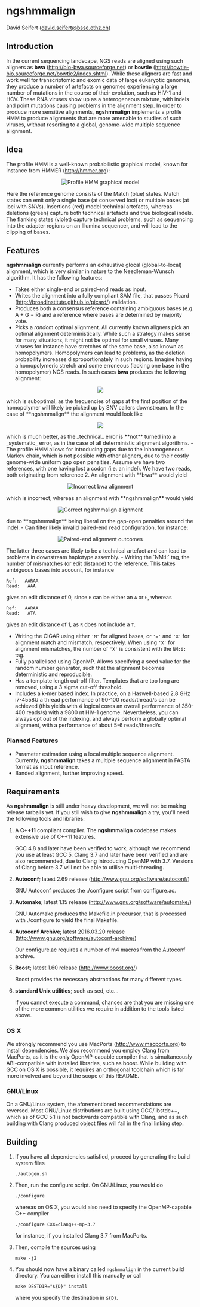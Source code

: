 # ngshmmalign
David Seifert (david.seifert@bsse.ethz.ch)


## Introduction
In the current sequencing landscape, NGS reads are aligned using such aligners as **bwa** (http://bio-bwa.sourceforge.net) or **bowtie** (http://bowtie-bio.sourceforge.net/bowtie2/index.shtml). While these aligners are fast and work well for transcriptomic and exomic data of large eukaryotic genomes, they produce a number of artefacts on genomes experiencing a large number of mutations in the course of their evolution, such as HIV-1 and HCV. These RNA viruses show up as a heterogeneous mixture, with indels and point mutations causing problems in the alignment step. In order to produce more sensitive alignments, **ngshmmalign** implements a profile HMM to produce alignments that are more amenable to studies of such viruses, without resorting to a global, genome-wide multiple sequence alignment.


## Idea
The profile HMM is a well-known probabilistic graphical model, known for instance from HMMER (http://hmmer.org):
<p align="center">
	<img src="img/pHMM.png?raw=true" alt="Profile HMM graphical model"/>
</p>
Here the reference genome consists of the Match (blue) states. Match states can emit only a single base (at conserved loci) or multiple bases (at loci with SNVs). Insertions (red) model technical artefacts, whereas deletions (green) capture both technical artefacts and true biological indels. The flanking states (violet) capture technical problems, such as sequencing into the adapter regions on an Illumina sequencer, and will lead to the clipping of bases.


## Features
**ngshmmalign** currently performs an exhaustive glocal (global-to-local) alignment, which is very similar in nature to the Needleman-Wunsch algorithm. It has the following features:

- Takes either single-end or paired-end reads as input.
- Writes the alignment into a fully compliant SAM file, that passes Picard (http://broadinstitute.github.io/picard/) validation.
- Produces both a consensus reference containing ambiguous bases (e.g. A + G = R) and a reference where bases are determined by majority vote.
- Picks a _random_ optimal alignment. All currently known aligners pick an optimal alignment deterministically. While such a strategy makes sense for many situations, it might not be optimal for small viruses. Many viruses for instance have stretches of the same base, also known as homopolymers. Homopolymers can lead to problems, as the deletion probability increases disproportionately in such regions. Imagine having a homopolymeric stretch and some erroneous (lacking one base in the homopolymer) NGS reads. In such cases **bwa** produces the following alignment:
<p align="center">
	<img src="img/bwa_gaps.png?raw=true"/>
</p>
  which is suboptimal, as the frequencies of gaps at the first position of the homopolymer will likely be picked up by SNV callers downstream. In the case of **ngshmmalign** the alignment would look like
<p align="center">
	<img src="img/ngshmmalign_gaps.png?raw=true"/>
</p>
  which is much better, as the _technical_ error is **not** turned into a _systematic_ error, as in the case of all deterministic alignment algorithms.
- The profile HMM allows for introducing gaps due to the inhomogeneous Markov chain, which is not possible with other aligners, due to their costly genome-wide uniform gap open penalties. Assume we have two references, with one having lost a codon (i.e. an indel). We have two reads, both originating from reference 2. An alignment with **bwa** would yield
<p align="center">
	<img src="img/bwa_indel.png?raw=true" alt="Incorrect bwa alignment"/>
</p>
  which is incorrect, whereas an alignment with **ngshmmalign** would yield
<p align="center">
	<img src="img/ngshmmalign_indel.png?raw=true" alt="Correct ngshmmalign alignment"/>
</p>
  due to **ngshmmalign** being liberal on the gap-open penalties around the indel.
- Can filter likely invalid paired-end read configuration, for instance:
<p align="center">
	<img src="img/PE_Modes.png?raw=true" alt="Paired-end alignment outcomes"/>
</p>
  The latter three cases are likely to be a technical artefact and can lead to problems in downstream haplotype assembly.
- Writing the `NM:i:` tag, the number of mismatches (or edit distance) to the reference. This takes ambiguous bases into account, for instance
  
  ```
  Ref:   AARAA
  Read:   AAA
  ```
  
  gives an edit distance of 0, since `R` can be either an `A` or `G`, whereas
  
  ```
  Ref:   AARAA
  Read:   ATA
  ```
  
  gives an edit distance of 1, as `R` does not include a `T`.
- Writing the CIGAR using either `'M'` for aligned bases, or `'='` and `'X'` for alignment match and mismatch, respectively. When using `'X'` for alignment mismatches, the number of `'X'` is consistent with the `NM:i:` tag.
- Fully parallelised using OpenMP. Allows specifying a seed value for the random number generator, such that the alignment becomes deterministic and reproducible.
- Has a template length cut-off filter. Templates that are too long are removed, using a 3 sigma cut-off threshold.
- Includes a k-mer based index. In practice, on a Haswell-based 2.8 GHz i7-4558U a thread performance of 90-100 reads/thread/s can be achieved (this yields with 4 logical cores an overall performance of 350-400 reads/s) with a 9800 nt HIV-1 genome. Nevertheless, you can always opt out of the indexing, and always perform a globally optimal alignment, with a performance of about 5-6 reads/thread/s

### Planned Features
- Parameter estimation using a local multiple sequence alignment. Currently, **ngshmmalign** takes a multiple sequence alignment in FASTA format as input reference.
- Banded alignment, further improving speed.


## Requirements
As **ngshmmalign** is still under heavy development, we will not be making release tarballs yet. If you still wish to give **ngshmmalign** a try, you'll need the following tools and libraries:

1.  A **C++11** compliant compiler. The **ngshmmalign** codebase makes extensive use of C++11 features.

    GCC 4.8 and later have been verified to work, although we recommend you use at least GCC 5. Clang 3.7 and later have been verified and are also recommended, due to Clang introducing OpenMP with 3.7. Versions of Clang before 3.7 will not be able to utilise multi-threading.

2.  **Autoconf**; latest 2.69 release (http://www.gnu.org/software/autoconf/)

    GNU Autoconf produces the ./configure script from configure.ac.

3.  **Automake**; latest 1.15 release (http://www.gnu.org/software/automake/)

    GNU Automake produces the Makefile.in precursor, that is processed with ./configure to yield the final Makefile.

4.  **Autoconf Archive**; latest 2016.03.20 release (http://www.gnu.org/software/autoconf-archive/)

    Our configure.ac requires a number of m4 macros from the Autoconf archive.

5.  **Boost**; latest 1.60 release (http://www.boost.org/)

    Boost provides the necessary abstractions for many different types.

6.  **standard Unix utilities**; such as sed, etc...

    If you cannot execute a command, chances are that you are missing one of the more common utilities we require in addition to the tools listed above.

### OS X
We strongly recommend you use MacPorts (http://www.macports.org) to install dependencies. We also recommend you employ Clang from MacPorts, as it is the only OpenMP-capable compiler that is simultaneously ABI-compatible with installed libraries, such as boost. While building with GCC on OS X is possible, it requires an orthogonal toolchain which is far more involved and beyond the scope of this README.

### GNU/Linux
On a GNU/Linux system, the aforementioned recommendations are reversed. Most GNU/Linux distributions are built using GCC/libstdc++, which as of GCC 5.1 is not backwards compatible with Clang, and as such building with Clang produced object files will fail in the final linking step.


## Building
1.  If you have all dependencies satisfied, proceed by generating the build system files
    ```
    ./autogen.sh
    ```

2.  Then, run the configure script. On GNU/Linux, you would do
    ```
    ./configure
    ```
    whereas on OS X, you would also need to specify the OpenMP-capable C++ compiler
    ```
    ./configure CXX=clang++-mp-3.7
    ```
	for instance, if you installed Clang 3.7 from MacPorts.

3.  Then, compile the sources using
    ```
    make -j2
    ```

4.  You should now have a binary called `ngshmmalign` in the current build directory. You can either install this manually or call
    ```
    make DESTDIR="${D}" install
    ```
    where you specify the destination in `${D}`.